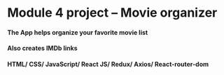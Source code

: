 # Module 4 project – Movie organizer
#### The App helps organize your favorite movie list 
#### Also creates IMDb links
#### HTML/ CSS/ JavaScript/ React JS/ Redux/ Axios/ React-router-dom
